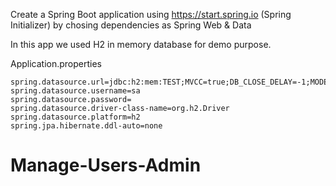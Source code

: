 


Create a Spring Boot application using https://start.spring.io (Spring Initializer) by chosing dependencies as Spring Web & Data

In this app we used H2 in memory database for demo purpose. 

Application.properties

```
spring.datasource.url=jdbc:h2:mem:TEST;MVCC=true;DB_CLOSE_DELAY=-1;MODE=Oracle
spring.datasource.username=sa
spring.datasource.password=
spring.datasource.driver-class-name=org.h2.Driver
spring.datasource.platform=h2
spring.jpa.hibernate.ddl-auto=none
```




# Manage-Users-Admin
